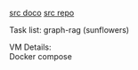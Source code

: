 [src doco](https://realpython.com/build-llm-rag-chatbot-with-langchain/)
[src repo](https://github.com/realpython/materials/tree/master/langchain-rag-app/)

Task list: graph-rag (sunflowers)

VM Details:  
Docker compose
